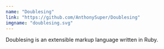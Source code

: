 ```yaml
---
name: "Doublesing"
link: "https://github.com/AnthonySuper/Doublesing"
imgname: "doublesing.svg"
---
```


Doublesing is an extensible markup language written in Ruby.
